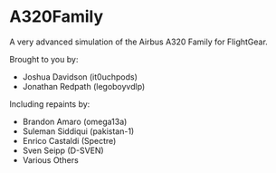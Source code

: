 # A320Family
A very advanced simulation of the Airbus A320 Family for FlightGear.

Brought to you by:
- Joshua Davidson (it0uchpods)
- Jonathan Redpath (legoboyvdlp)

Including repaints by:
- Brandon Amaro (omega13a)
- Suleman Siddiqui (pakistan-1)
- Enrico Castaldi (Spectre)
- Sven Seipp (D-SVEN)
- Various Others